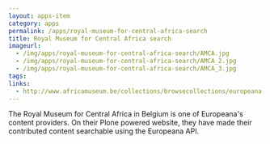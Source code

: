 ```yaml
---
layout: apps-item
category: apps
permalink: /apps/royal-museum-for-central-africa-search
title: Royal Museum for Central Africa search
imageurl:
  - /img/apps/royal-museum-for-central-africa-search/AMCA.jpg
  - /img/apps/royal-museum-for-central-africa-search/AMCA_2.jpg
  - /img/apps/royal-museum-for-central-africa-search/AMCA_3.jpg
tags:
links:
  - http://www.africamuseum.be/collections/browsecollections/europeana
---
```


The Royal Museum for Central Africa in Belgium is one of Europeana's content providers. On their Plone powered website, they have made their contributed content searchable using the Europeana API.

